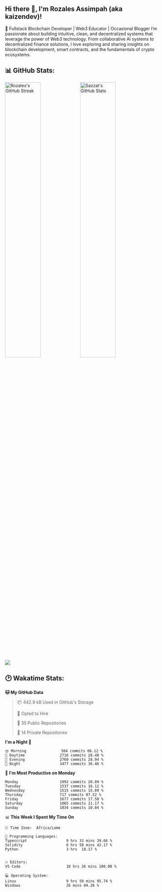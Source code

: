 <h2> Hi there 👋, I'm Rozales Assimpah  (aka kaizendev)! </h2>
🚀 Fullstack Blockchain Developer | Web3 Educator | Occasional Blogger
I’m passionate about building intuitive, clean, and decentralized systems that leverage the power of Web3 technology. From collaborative AI systems to decentralized finance solutions, I love exploring and sharing insights on blockchain development, smart contracts, and the fundamentals of crypto ecosystems.


## 📊 GitHub Stats:

<img alt="Rozales's GitHub Streak" src="https://github-readme-streak-stats.herokuapp.com/?user=0xKaizendev&theme=white&&hide_border=true" width='48%' /> <img alt="Sazzat's GitHub Stats" src="https://github-readme-stats-mauve-ten.vercel.app/api?username=0xKaizendev&show_icons=true&hide_border=true&count_private=true&include_all_commits=true" width='48%' />
<br>

[![](https://visitcount.itsvg.in/api?id=0xKaizendev&label=Profile%20Views&color=0&icon=5&pretty=false)](https://visitcount.itsvg.in)

## 🕑 Wakatime Stats:

<!--START_SECTION:waka-->
**🐱 My GitHub Data** 

> 📦 442.9 kB Used in GitHub's Storage 
 > 
> 💼 Opted to Hire
 > 
> 📜 35 Public Repositories 
 > 
> 🔑 14 Private Repositories 
 > 
**I'm a Night 🦉** 

```text
🌞 Morning                584 commits 06.12 % 
🌆 Daytime                2716 commits 28.48 % 
🌃 Evening                2760 commits 28.94 % 
🌙 Night                  3477 commits 36.46 % 
```
📅 **I'm Most Productive on Monday** 

```text
Monday                   1992 commits 20.89 % 
Tuesday                  1537 commits 16.12 % 
Wednesday                1515 commits 15.89 % 
Thursday                 717 commits 07.52 % 
Friday                   1677 commits 17.58 % 
Saturday                 1065 commits 11.17 % 
Sunday                   1034 commits 10.84 % 
```


📊 **This Week I Spent My Time On** 

```text
🕑︎ Time Zone:  Africa/Lome

💬 Programming Languages: 
Typescript                  9 hrs 33 mins 39.66 %
Solidity                    6 hrs 58 mins 42.17 %
Python                      3 hrs  18.17 %


🔥 Editors: 
VS Code                     10 hrs 26 mins 100.00 % 

💻 Operating System: 
Linux                       9 hrs 59 mins 95.74 % 
Windows                     26 mins 04.26 % 
```
<!--END_SECTION:waka-->
